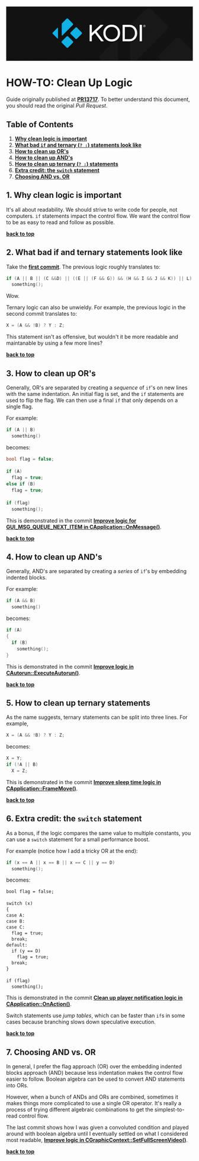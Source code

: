 ![Kodi Logo](resources/banner_slim.png)

# HOW-TO: Clean Up Logic
Guide originally published at **[PR13717](https://github.com/xbmc/xbmc/pull/13717)**. To better understand this document, you should read the original *Pull Request*.

## Table of Contents
1. **[Why clean logic is important](#1-why-clean-logic-is-important)**
2. **[What bad `if` and ternary (`? :`) statements look like](#2-what-bad-if-and-ternary-statements-look-like)**
3. **[How to clean up OR's](#3-how-to-clean-up-ors)**
4. **[How to clean up AND's](#4-how-to-clean-up-ands)**
5. **[How to clean up ternary (`? :`) statements](#5-how-to-clean-up-ternary-statements)**
6. **[Extra credit: the `switch` statement](#6-extra-credit-the-switch-statement)**  
7. **[Choosing AND vs. OR](#7-choosing-and-vs-or)**

## 1. Why clean logic is important

It's all about readability. We should strive to write code for people, not computers. `if` statements impact the control flow. We want the control flow to be as easy to read and follow as possible.

**[back to top](#table-of-contents)**

## 2. What bad if and ternary statements look like

Take the **[first commit](https://github.com/xbmc/xbmc/commit/2d85c66~6)**. The previous logic roughly translates to:

```c++
if (A || B || (C &&D) || ((E || (F && G)) && (H && I && J && K)) || L)
  something();
```

Wow.

Ternary logic can also be unwieldy. For example, the previous logic in the second commit translates to:

```c++
X = (A && !B) ? Y : Z;
```

This statement isn't as offensive, but wouldn't it be more readable and maintanable by using a few more lines?

**[back to top](#table-of-contents)**

## 3. How to clean up OR's

Generally, OR's are separated by creating a *sequence* of `if`'s on new lines with the same indentation. An initial flag is set, and the `if` statements are used to flip the flag. We can then use a final `if` that only depends on a single flag.

For example:

```c++
if (A || B)
  something()
```

becomes:

```c++
bool flag = false;

if (A)
  flag = true;
else if (B)
  flag = true;

if (flag)
  something();
```

This is demonstrated in the commit **[Improve logic for GUI_MSG_QUEUE_NEXT_ITEM in CApplication::OnMessage()](https://github.com/xbmc/xbmc/commit/2d85c66~2)**.

**[back to top](#table-of-contents)**

## 4. How to clean up AND's

Generally, AND's are separated by creating a *series* of `if`'s by embedding indented blocks.

For example:

```c++
if (A && B)
  something()
```

becomes:

```c++
if (A)
{
  if (B)
    something();
}
```

This is demonstrated in the commit **[Improve logic in CAutorun::ExecuteAutorun()](https://github.com/xbmc/xbmc/commit/2d85c66~1)**.

**[back to top](#table-of-contents)**

## 5. How to clean up ternary statements

As the name suggests, ternary statements can be split into three lines. For example,

```c++
X = (A && !B) ? Y : Z;
```

becomes:

```c++
X = Y;
if (!A || B)
  X = Z;
```

This is demonstrated in the commit **[Improve sleep time logic in CApplication::FrameMove()](https://github.com/xbmc/xbmc/commit/2d85c66~5)**.

**[back to top](#table-of-contents)**

## 6. Extra credit: the `switch` statement

As a bonus, if the logic compares the same value to multiple constants, you can use a `switch` statement for a small performance boost.

For example (notice how I add a tricky OR at the end):

```c++
if (x == A || x == B || x == C || y == D)
  something();
```

becomes:

```
bool flag = false;

switch (x)
{
case A:
case B:
case C:
  flag = true;
  break;
default:
  if (y == D)
    flag = true;
  break;
}

if (flag)
  something();
```

This is demonstrated in the commit **[Clean up player notification logic in CApplication::OnAction()](https://github.com/xbmc/xbmc/commit/2d85c66~6)**.

Switch statements use *jump tables*, which can be faster than `if`s in some cases because branching slows down speculative execution.

**[back to top](#table-of-contents)**

## 7. Choosing AND vs. OR

In general, I prefer the flag approach (OR) over the embedding indented blocks approach (AND) because less indentation makes the control flow easier to follow. Boolean algebra can be used to convert AND statements into ORs.

However, when a bunch of ANDs and ORs are combined, sometimes it makes things more complicated to use a single OR operator. It's really a process of trying different algebraic combinations to get the simplest-to-read control flow.

The last commit shows how I was given a convoluted condition and played around with boolean algebra until I eventually settled on what I considered most readable, **[Improve logic in CGraphicContext::SetFullScreenVideo()](https://github.com/xbmc/xbmc/commit/2d85c66)**.

**[back to top](#table-of-contents)**


